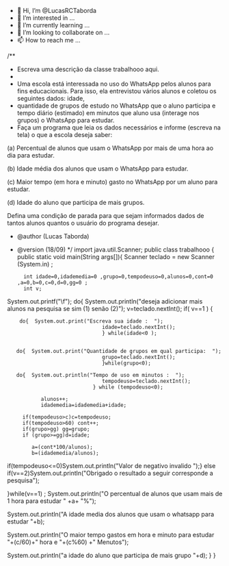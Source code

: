 - 👋 Hi, I’m @LucasRCTaborda
- 👀 I’m interested in ...
- 🌱 I’m currently learning ...
- 💞️ I’m looking to collaborate on ...
- 📫 How to reach me ...

<!---
LucasRCTaborda/LucasRCTaborda is a ✨ special ✨ repository because its `README.md` (this file) appears on your GitHub profile.
You can click the Preview link to take a look at your changes.
--->




/**
 * Escreva uma descrição da classe trabalhooo aqui.
 * 
 * Uma escola está interessada no uso do WhatsApp pelos alunos para fins educacionais. Para isso, ela entrevistou vários alunos e coletou os seguintes dados: idade, 
 * quantidade de grupos de estudo no WhatsApp que o aluno participa e tempo diário (estimado) em minutos que aluno usa (interage nos grupos) o WhatsApp para estudar.
 * Faça um programa que leia os dados necessários e informe (escreva na tela) o que a escola deseja saber: 

(a) Percentual de alunos que usam o WhatsApp por mais de uma hora ao dia para estudar. 

(b) Idade média dos alunos que usam o WhatsApp para estudar. 

(c) Maior tempo (em hora e minuto) gasto no WhatsApp por um aluno para estudar. 

(d) Idade do aluno que participa de mais grupos.

Defina uma condição de parada para que sejam informados dados de tantos alunos quantos o usuário do programa desejar.
 * @author (Lucas Taborda) 
 * @version (18/09)
 */
import java.util.Scanner;
public class trabalhooo
             {   public static void main(String args[]){ 
                 Scanner teclado = new Scanner (System.in) ;
    
         int idade=0,idademedia=0 ,grupo=0,tempodeuso=0,alunos=0,cont=0 ,a=0,b=0,c=0,d=0,gg=0 ;
         int v;
       
  System.out.printf("\f");
               do{
        System.out.println("deseja adicionar mais alunos na pesquisa se sim (1) senão (2)");
        v=teclado.nextInt();
         if( v==1 )  {
             
                
        do{  System.out.print("Escreva sua idade :  ");
                                   idade=teclado.nextInt();
                                   } while(idade<0 );  
                                   
           
       do{  System.out.print("Quantidade de grupos em qual participa:  ");
                                   grupo=teclado.nextInt();   
                                   }while(grupo<0); 
                                   
       do{  System.out.println("Tempo de uso em minutos :  ");
                                   tempodeuso=teclado.nextInt();    
                                } while (tempodeuso<0);        
             
               alunos++;
               idademedia=idademedia+idade;
               
         if(tempodeuso>c)c=tempodeuso;
         if(tempodeuso>60) cont++;
         if(grupo>gg) gg=grupo;
         if (grupo>=gg)d=idade;
         
            a=(cont*100/alunos); 
            b=(idademedia/alunos);    

if(tempodeuso<=0)System.out.println("Valor de negativo invalido ");}
 else if(v==2)System.out.println("Obrigado o resultado a seguir corresponde a pesquisa"); 


}while(v==1) ;
System.out.println("O percentual de alunos que usam mais de 1 hora para estudar  " +a+ "%");

System.out.println("A idade media dos alunos que usam o whatsapp para estudar  "+b);
    
System.out.println("O maior tempo gastos em hora e minuto para estudar  "+(c/60)+" hora e "+(c%60) +" Menutos");
    
System.out.println("a idade do aluno que participa de mais grupo  "+d); 
}
}
